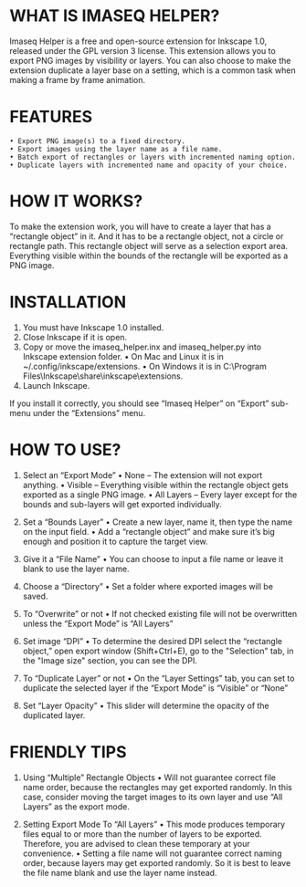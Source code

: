 # WHAT IS IMASEQ HELPER?

Imaseq Helper is a free and open-source extension for Inkscape 1.0, released under the GPL version 3 license. This extension allows you to export PNG images by visibility or layers. You can also choose to make the extension duplicate a layer base on a setting, which is a common task when making a frame by frame animation.


# FEATURES

    • Export PNG image(s) to a fixed directory.
    • Export images using the layer name as a file name.
    • Batch export of rectangles or layers with incremented naming option.
    • Duplicate layers with incremented name and opacity of your choice.


# HOW IT WORKS?

To make the extension work, you will have to create a layer that has a “rectangle object” in it. And it has to be a rectangle object, not a circle or rectangle path. This rectangle object will serve as a selection export area. Everything visible within the bounds of the rectangle will be exported as a PNG image.


# INSTALLATION

1. You must have Inkscape 1.0 installed.
2. Close Inkscape if it is open.
3. Copy or move the imaseq_helper.inx and imaseq_helper.py into Inkscape extension folder.
    • On Mac and Linux it is in ~/.config/inkscape/extensions.
    • On Windows it is in C:\Program Files\Inkscape\share\inkscape\extensions.
4. Launch Inkscape.

If you install it correctly, you should see “Imaseq Helper” on “Export” sub-menu under the “Extensions” menu.


# HOW TO USE?

1. Select an “Export Mode”
    • None – The extension will not export anything.
    • Visible – Everything visible within the rectangle object gets exported as a single PNG image.
    • All Layers – Every layer except for the bounds and sub-layers will get exported individually.

2. Set a “Bounds Layer”
    • Create a new layer, name it, then type the name on the input field.
    • Add a “rectangle object” and make sure it’s big enough and position it to capture the target view.

3. Give it a “File Name”
    • You can choose to input a file name or leave it blank to use the layer name.

4. Choose a “Directory”
    • Set a folder where exported images will be saved.

5. To “Overwrite” or not
    • If not checked existing file will not be overwritten unless the “Export Mode” is “All Layers”

6. Set image “DPI”
    • To determine the desired DPI select the “rectangle object,” open export window (Shift+Ctrl+E), go to the "Selection" tab, in the "Image size" section, you can see the DPI.

7. To “Duplicate Layer” or not
    • On the “Layer Settings” tab, you can set to duplicate the selected layer if the “Export Mode” is “Visible” or “None”

8. Set “Layer Opacity”
    • This slider will determine the opacity of the duplicated layer.


# FRIENDLY TIPS

1. Using “Multiple” Rectangle Objects
    • Will not guarantee correct file name order, because the rectangles may get exported randomly. In this case, consider moving the target images to its own layer and use “All Layers” as the export mode.

2. Setting Export Mode To “All Layers”
    • This mode produces temporary files equal to or more than the number of layers to be exported. Therefore, you are advised to clean these temporary at your convenience.
    • Setting a file name will not guarantee correct naming order, because layers may get exported randomly. So it is best to leave the file name blank and use the layer name instead.
